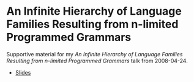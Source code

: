 An Infinite Hierarchy of Language Families Resulting from n-limited Programmed Grammars
=======================================================================================

Supportive material for my *An Infinite Hierarchy of Language Families Resulting from n-limited Programmed Grammars* talk from 2008-04-24.

* [Slides](https://github.com/s3rvac/talks/raw/master/2008-04-24-An-Infinite-Hierarchy-of-Language-Families-Resulting-from-n-limited-Programmed-Grammars/slides.pdf)
